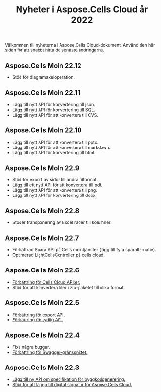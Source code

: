 ﻿---
title: Nyheter i Aspose.Cells Cloud år 2022
second_title: Latest Updates & Feature
linktitle: Vad är nytt i 202
type: docs
weight: 90
url: /sv/new-features/2023/
keywords: What's new in aspose cells cloud. Microsoft Office Excel, Open Office Spreadsheet, CSV, PDF
description: Den här sidan beskriver de mest intressanta nya Aspose.Cells Cloud-funktionerna som introducerats i de senaste utgåvorna.
kwords: Excel, Office Moln, REST API, Kalkylblad, PDF, CSV, Json, Markdown, Nyheter i Aspose.Cells Moln
---
Välkommen till nyheterna i Aspose.Cells Cloud-dokument. Använd den här sidan för att snabbt hitta de senaste ändringarna.

## Aspose.Cells Moln 22.12

- Stöd för diagramaxeloperation.

## Aspose.Cells Moln 22.11

- Lägg till nytt API för konvertering till json.
- Lägg till nytt API för konvertering till SQL.
- Lägg till nytt API för att konvertera till CVS.

## Aspose.Cells Moln 22.10

- Lägg till nytt API för att konvertera till pptx.
- Lägg till nytt API för att konvertera till markdown.
- Lägg till nytt API för konvertering till html.

## Aspose.Cells Moln 22.9

- Stöd för export av sidor till andra filformat.
- Lägg till ett nytt API för att konvertera till pdf.
- Lägg till nytt API för att konvertera till png.
- Lägg till nytt API för konvertering till docx.

## Aspose.Cells Moln 22.8

- Stöder transponering av Excel rader till kolumner.

## Aspose.Cells Moln 22.7

- Förbättrad Spara API på Cells molntjänster (lägg till fyra sparalternativ).
- Optimerad LightCellsController på cells cloud.

## Aspose.Cells Moln 22.6

- [Förbättring för Cells Cloud API:er.](/cells/sv/aspose-cells-cloud-22-6-release-notes/)
- Stöd för att konvertera filer i zip-paketet till olika format.

## Aspose.Cells Moln 22.5

- [Förbättring för export API.](https://docs.aspose.cloud/cells/export/)
- [Förbättring för tydlig API.](https://docs.aspose.cloud/cells/clear/)

## Aspose.Cells Moln 22.4

- Fixa några buggar.
- [Förbättring för Swagger-gränssnittet.](https://apireference.aspose.cloud/cells/)

## Aspose.Cells Moln 22.3

- [Lägg till ny API om specifikation för byggkodgenerering.](https://api.aspose.cloud/v3.0/cells/codegen/spec)
- [Stöd för att lägga till digital signatur för Aspose.Cells Cloud.](/cells/sv/workbook/digital-signature/)
